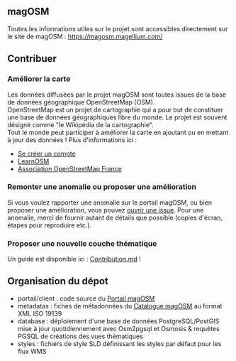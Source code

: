 ## magOSM
Toutes les informations utiles sur le projet sont accessibles directement sur le site de magOSM  : https://magosm.magellium.com/

## Contribuer

### Améliorer la carte
Les données diffusées par le projet magOSM sont toutes issues de la base de données géographique OpenStreetMap (OSM).<br>
OpenStreetMap est un projet de cartographie qui a pour but de constituer une base de données géographiques libre du monde.
Le projet est souvent désigné comme "le Wikipédia de la cartographie".<br>
Tout le monde peut participer à améliorer la carte en ajoutant ou en mettant à jour des données ! Plus d'informations ici :<br>
* <a href="https://www.openstreetmap.org/user/new" target="_blank">Se créer un compte</a>
* <a href="https://learnosm.org/fr/" target="_blank">LearnOSM</a>
* <a href="https://www.openstreetmap.fr/" target="_blank">Association OpenStreetMap France</a>

### Remonter une anomalie ou proposer une amélioration
Si vous voulez rapporter une anomalie sur le portail magOSM, ou bien proposer une amélioration, vous pouvez [ouvrir une issue](https://github.com/magellium/magosm/issues/new). Pour une anomalie, merci de fournir autant de détails que possible (copies d'écran, étapes pour reproduire etc.).

### Proposer une nouvelle couche thématique
Un guide est disponible ici : [Contribution.md](Contribution.md) !

## Organisation du dépot
 * portail/client : code source du [Portail magOSM](http://magosm.magellium.com/portail/)
 * metadatas : fiches de métadonnées du [Catalogue magOSM](http://open.isogeo.com/s/6da366a3991f4d42aa9d2a8f58a73af1/pHUOzxi2EayRSGnbHCbdZOXzQGN80) au format XML ISO 19139
 * database : déploiement d'une base de données PostgreSQL/PostGIS mise à jour quotidiennement avec Osm2pgsql et Osmosis & requêtes PGSQL de créations des vues thématiques
 * styles : fichiers de style SLD définissant les styles par défaut pour les flux WMS
